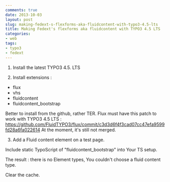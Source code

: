 ```yaml
---
comments: true
date: 2013-10-03
layout: post
slug: making-fedext-s-flexforms-aka-fluidcontent-with-typo3-4.5-lts
title: Making Fedext's flexforms aka fluidcontent with TYPO3 4.5 LTS
categories:
- web
tags:
- typo3
- fedext
---
```


1. Install the latest TYPO3 4.5. LTS

2. Install extensions :

* flux
* vhs
* fluidcontent
* fluidcontent_bootstrap

Better to install from the github, rather TER. Flux must have this patch to work with TYPO3 4.5 LTS : https://github.com/FluidTYPO3/flux/commit/c3d3d6f4f3cad07cc47efa9599fd28a6fa022614
At the moment, it's still not merged.

3. Add a Fluid content element on a test page.

Include static TypoScript of "fluidcontent_bootstrap" into Your TS setup.

The result : there is no Element types, You couldn't choose a fluid content type.

Clear the cache.
